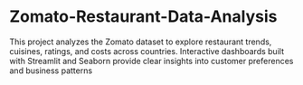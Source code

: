 # Zomato-Restaurant-Data-Analysis
This project analyzes the Zomato dataset to explore restaurant trends, cuisines, ratings, and costs across countries. Interactive dashboards built with Streamlit and Seaborn provide clear insights into customer preferences and business patterns
